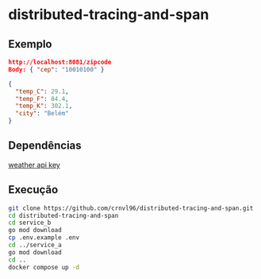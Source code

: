 # distributed-tracing-and-span

## Exemplo
```json
http://localhost:8081/zipcode
Body: { "cep": "10010100" }

```
```json
{
  "temp_C": 29.1,
  "temp_F": 84.4,
  "temp_K": 302.1,
  "city": "Belém"
}
```
## Dependências

[weather api key](https://www.weatherapi.com/)

## Execução

```bash
git clone https://github.com/crnvl96/distributed-tracing-and-span.git
cd distributed-tracing-and-span
cd service_b
go mod download
cp .env.example .env
cd ../service_a
go mod download
cd ..
docker compose up -d
```
